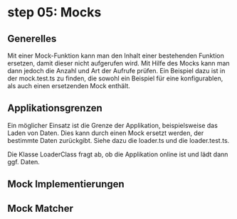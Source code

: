 # step 05: Mocks
## Generelles
Mit einer Mock-Funktion kann man den Inhalt einer bestehenden Funktion ersetzen, damit dieser nicht aufgerufen wird.
Mit Hilfe des Mocks kann man dann jedoch die Anzahl und Art der Aufrufe prüfen.
Ein Beispiel dazu ist in der mock.test.ts zu finden, die sowohl ein Beispiel für eine konfigurablen, als auch einen ersetzenden Mock enthält.

## Applikationsgrenzen
Ein möglicher Einsatz ist die Grenze der Applikation, beispielsweise das Laden von Daten.
Dies kann durch einen Mock ersetzt werden, der bestimmte Daten zurückgibt.
Siehe dazu die loader.ts und die loader.test.ts.

Die Klasse LoaderClass fragt ab, ob die Applikation online ist und lädt dann ggf. Daten.



## Mock Implementierungen

## Mock Matcher